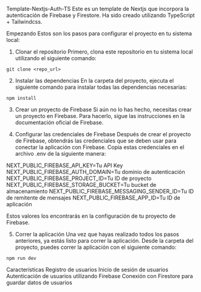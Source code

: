 Template-Nextjs-Auth-TS
Este es un template de Nextjs que incorpora la autenticación de Firebase y Firestore. Ha sido creado utilizando TypeScript + Tailwindcss.

Empezando
Estos son los pasos para configurar el proyecto en tu sistema local:

1. Clonar el repositorio
   Primero, clona este repositorio en tu sistema local utilizando el siguiente comando:

`git clone <repo_url>`

2. Instalar las dependencias
   En la carpeta del proyecto, ejecuta el siguiente comando para instalar todas las dependencias necesarias:

`npm install`

3. Crear un proyecto de Firebase
   Si aún no lo has hecho, necesitas crear un proyecto en Firebase. Para hacerlo, sigue las instrucciones en la documentación oficial de Firebase.

4. Configurar las credenciales de Firebase
   Después de crear el proyecto de Firebase, obtendrás las credenciales que se deben usar para conectar la aplicación con Firebase. Copia estas credenciales en el archivo .env de la siguiente manera:

NEXT_PUBLIC_FIREBASE_API_KEY=Tu API Key
NEXT_PUBLIC_FIREBASE_AUTH_DOMAIN=Tu dominio de autenticación
NEXT_PUBLIC_FIREBASE_PROJECT_ID=Tu ID de proyecto
NEXT_PUBLIC_FIREBASE_STORAGE_BUCKET=Tu bucket de almacenamiento
NEXT_PUBLIC_FIREBASE_MESSAGING_SENDER_ID=Tu ID de remitente de mensajes
NEXT_PUBLIC_FIREBASE_APP_ID=Tu ID de aplicación

Estos valores los encontrarás en la configuración de tu proyecto de Firebase.

5. Correr la aplicación
   Una vez que hayas realizado todos los pasos anteriores, ya estás listo para correr la aplicación. Desde la carpeta del proyecto, puedes correr la aplicación con el siguiente comando:

`npm run dev`

Características
Registro de usuarios
Inicio de sesión de usuarios
Autenticación de usuarios utilizando Firebase
Conexión con Firestore para guardar datos de usuarios
